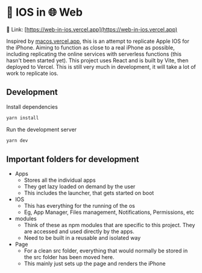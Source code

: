 # 📱 IOS in 🌐 Web

🔗 Link: [https://web-in-ios.vercel.app](https://web-in-ios.vercel.app)

Inspired by [macos.vercel.app](https://macos.vercel.app), this is an attempt to replicate Apple IOS for the iPhone. Aiming to function as close to a real iPhone as possible, including replicating the online services with serverless functions (this hasn't been started yet). This project uses React and is built by Vite, then deployed to Vercel. This is still very much in development, it will take a lot of work to replicate ios.

## Development

Install dependencies
```bash
yarn install
```

Run the development server
```bash
yarn dev
```

## Important folders for development

  - Apps
    - Stores all the individual apps
    - They get lazy loaded on demand by the user
    - This includes the launcher, that gets started on boot
  - IOS
    - This has everything for the running of the os
    - Eg, App Manager, Files management, Notifications, Permissions, etc
  - modules
    - Think of these as npm modules that are specific to this project. They are accessed and used directly by the apps.
    - Need to be built in a reusable and isolated way
  - Page
    - For a clean src folder, everything that would normally be stored in the src folder has been moved here.
    - This mainly just sets up the page and renders the iPhone